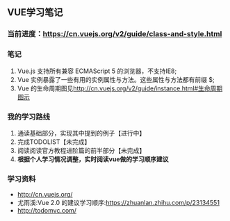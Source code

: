 ## VUE学习笔记

### 当前进度：<https://cn.vuejs.org/v2/guide/class-and-style.html>

### 笔记
1. Vue.js 支持所有兼容 ECMAScript 5 的浏览器，不支持IE8;
2. Vue 实例暴露了一些有用的实例属性与方法。这些属性与方法都有前缀 $;
3. Vue 的生命周期图见<http://cn.vuejs.org/v2/guide/instance.html#生命周期图示>

### 我的学习路线
1. 通读基础部分，实现其中提到的例子【进行中】
2. 完成TODOLIST【未完成】
3. 阅读阅读官方教程进阶篇的前半部分【未完成】
4. **根据个人学习情况调整，实时阅读vue做的学习顺序建议**

### 学习资料
- <http://cn.vuejs.org/>
- 尤雨溪:Vue 2.0 的建议学习顺序:<https://zhuanlan.zhihu.com/p/23134551>
- <http://todomvc.com/>